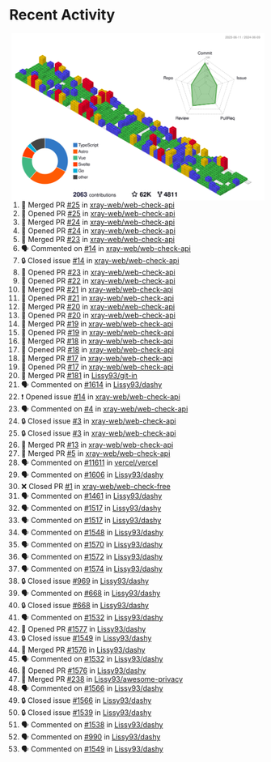 # Recent Activity

<!-- Summary card -->
<a href="https://github.com/Lissy93/Lissy93/blob/master/METRICS.md">
  <img
    align="right"
    width="500"
    alt="Profile data, generated with yoshi389111/github-profile-3d-contrib"
    src="https://raw.githubusercontent.com/Lissy93/Lissy93/master/profile-3d-contrib/profile-gitblock.svg"
  />
</a>

<!--START_SECTION:activity-->
1. 🎉 Merged PR [#25](https://github.com/xray-web/web-check-api/pull/25) in [xray-web/web-check-api](https://github.com/xray-web/web-check-api)
2. 💪 Opened PR [#25](https://github.com/xray-web/web-check-api/pull/25) in [xray-web/web-check-api](https://github.com/xray-web/web-check-api)
3. 🎉 Merged PR [#24](https://github.com/xray-web/web-check-api/pull/24) in [xray-web/web-check-api](https://github.com/xray-web/web-check-api)
4. 💪 Opened PR [#24](https://github.com/xray-web/web-check-api/pull/24) in [xray-web/web-check-api](https://github.com/xray-web/web-check-api)
5. 🎉 Merged PR [#23](https://github.com/xray-web/web-check-api/pull/23) in [xray-web/web-check-api](https://github.com/xray-web/web-check-api)
6. 🗣 Commented on [#14](https://github.com/xray-web/web-check-api/issues/14) in [xray-web/web-check-api](https://github.com/xray-web/web-check-api)
7. 🔒 Closed issue [#14](https://github.com/xray-web/web-check-api/issues/14) in [xray-web/web-check-api](https://github.com/xray-web/web-check-api)
8. 💪 Opened PR [#23](https://github.com/xray-web/web-check-api/pull/23) in [xray-web/web-check-api](https://github.com/xray-web/web-check-api)
9. 💪 Opened PR [#22](https://github.com/xray-web/web-check-api/pull/22) in [xray-web/web-check-api](https://github.com/xray-web/web-check-api)
10. 🎉 Merged PR [#21](https://github.com/xray-web/web-check-api/pull/21) in [xray-web/web-check-api](https://github.com/xray-web/web-check-api)
11. 💪 Opened PR [#21](https://github.com/xray-web/web-check-api/pull/21) in [xray-web/web-check-api](https://github.com/xray-web/web-check-api)
12. 🎉 Merged PR [#20](https://github.com/xray-web/web-check-api/pull/20) in [xray-web/web-check-api](https://github.com/xray-web/web-check-api)
13. 💪 Opened PR [#20](https://github.com/xray-web/web-check-api/pull/20) in [xray-web/web-check-api](https://github.com/xray-web/web-check-api)
14. 🎉 Merged PR [#19](https://github.com/xray-web/web-check-api/pull/19) in [xray-web/web-check-api](https://github.com/xray-web/web-check-api)
15. 💪 Opened PR [#19](https://github.com/xray-web/web-check-api/pull/19) in [xray-web/web-check-api](https://github.com/xray-web/web-check-api)
16. 🎉 Merged PR [#18](https://github.com/xray-web/web-check-api/pull/18) in [xray-web/web-check-api](https://github.com/xray-web/web-check-api)
17. 💪 Opened PR [#18](https://github.com/xray-web/web-check-api/pull/18) in [xray-web/web-check-api](https://github.com/xray-web/web-check-api)
18. 🎉 Merged PR [#17](https://github.com/xray-web/web-check-api/pull/17) in [xray-web/web-check-api](https://github.com/xray-web/web-check-api)
19. 💪 Opened PR [#17](https://github.com/xray-web/web-check-api/pull/17) in [xray-web/web-check-api](https://github.com/xray-web/web-check-api)
20. 🎉 Merged PR [#181](https://github.com/Lissy93/git-in/pull/181) in [Lissy93/git-in](https://github.com/Lissy93/git-in)
21. 🗣 Commented on [#1614](https://github.com/Lissy93/dashy/issues/1614) in [Lissy93/dashy](https://github.com/Lissy93/dashy)
22. ❗ Opened issue [#14](https://github.com/xray-web/web-check-api/issues/14) in [xray-web/web-check-api](https://github.com/xray-web/web-check-api)
23. 🗣 Commented on [#4](https://github.com/xray-web/web-check-api/issues/4) in [xray-web/web-check-api](https://github.com/xray-web/web-check-api)
24. 🔒 Closed issue [#3](https://github.com/xray-web/web-check-api/issues/3) in [xray-web/web-check-api](https://github.com/xray-web/web-check-api)
25. 🔒 Closed issue [#3](https://github.com/xray-web/web-check-api/issues/3) in [xray-web/web-check-api](https://github.com/xray-web/web-check-api)
26. 🎉 Merged PR [#13](https://github.com/xray-web/web-check-api/pull/13) in [xray-web/web-check-api](https://github.com/xray-web/web-check-api)
27. 🎉 Merged PR [#5](https://github.com/xray-web/web-check-api/pull/5) in [xray-web/web-check-api](https://github.com/xray-web/web-check-api)
28. 🗣 Commented on [#11611](https://github.com/vercel/vercel/issues/11611) in [vercel/vercel](https://github.com/vercel/vercel)
29. 🗣 Commented on [#1606](https://github.com/Lissy93/dashy/issues/1606) in [Lissy93/dashy](https://github.com/Lissy93/dashy)
30. ❌ Closed PR [#1](https://github.com/xray-web/web-check-free/pull/1) in [xray-web/web-check-free](https://github.com/xray-web/web-check-free)
31. 🗣 Commented on [#1461](https://github.com/Lissy93/dashy/issues/1461) in [Lissy93/dashy](https://github.com/Lissy93/dashy)
32. 🗣 Commented on [#1517](https://github.com/Lissy93/dashy/issues/1517) in [Lissy93/dashy](https://github.com/Lissy93/dashy)
33. 🗣 Commented on [#1517](https://github.com/Lissy93/dashy/issues/1517) in [Lissy93/dashy](https://github.com/Lissy93/dashy)
34. 🗣 Commented on [#1548](https://github.com/Lissy93/dashy/issues/1548) in [Lissy93/dashy](https://github.com/Lissy93/dashy)
35. 🗣 Commented on [#1570](https://github.com/Lissy93/dashy/issues/1570) in [Lissy93/dashy](https://github.com/Lissy93/dashy)
36. 🗣 Commented on [#1572](https://github.com/Lissy93/dashy/issues/1572) in [Lissy93/dashy](https://github.com/Lissy93/dashy)
37. 🗣 Commented on [#1574](https://github.com/Lissy93/dashy/issues/1574) in [Lissy93/dashy](https://github.com/Lissy93/dashy)
38. 🔒 Closed issue [#969](https://github.com/Lissy93/dashy/issues/969) in [Lissy93/dashy](https://github.com/Lissy93/dashy)
39. 🗣 Commented on [#668](https://github.com/Lissy93/dashy/issues/668) in [Lissy93/dashy](https://github.com/Lissy93/dashy)
40. 🔒 Closed issue [#668](https://github.com/Lissy93/dashy/issues/668) in [Lissy93/dashy](https://github.com/Lissy93/dashy)
41. 🗣 Commented on [#1532](https://github.com/Lissy93/dashy/issues/1532) in [Lissy93/dashy](https://github.com/Lissy93/dashy)
42. 💪 Opened PR [#1577](https://github.com/Lissy93/dashy/pull/1577) in [Lissy93/dashy](https://github.com/Lissy93/dashy)
43. 🔒 Closed issue [#1549](https://github.com/Lissy93/dashy/issues/1549) in [Lissy93/dashy](https://github.com/Lissy93/dashy)
44. 🎉 Merged PR [#1576](https://github.com/Lissy93/dashy/pull/1576) in [Lissy93/dashy](https://github.com/Lissy93/dashy)
45. 🗣 Commented on [#1532](https://github.com/Lissy93/dashy/issues/1532) in [Lissy93/dashy](https://github.com/Lissy93/dashy)
46. 💪 Opened PR [#1576](https://github.com/Lissy93/dashy/pull/1576) in [Lissy93/dashy](https://github.com/Lissy93/dashy)
47. 🎉 Merged PR [#238](https://github.com/Lissy93/awesome-privacy/pull/238) in [Lissy93/awesome-privacy](https://github.com/Lissy93/awesome-privacy)
48. 🗣 Commented on [#1566](https://github.com/Lissy93/dashy/issues/1566) in [Lissy93/dashy](https://github.com/Lissy93/dashy)
49. 🔒 Closed issue [#1566](https://github.com/Lissy93/dashy/issues/1566) in [Lissy93/dashy](https://github.com/Lissy93/dashy)
50. 🔒 Closed issue [#1539](https://github.com/Lissy93/dashy/issues/1539) in [Lissy93/dashy](https://github.com/Lissy93/dashy)
51. 🗣 Commented on [#1538](https://github.com/Lissy93/dashy/issues/1538) in [Lissy93/dashy](https://github.com/Lissy93/dashy)
52. 🗣 Commented on [#990](https://github.com/Lissy93/dashy/issues/990) in [Lissy93/dashy](https://github.com/Lissy93/dashy)
53. 🗣 Commented on [#1549](https://github.com/Lissy93/dashy/issues/1549) in [Lissy93/dashy](https://github.com/Lissy93/dashy)
<!--END_SECTION:activity-->

